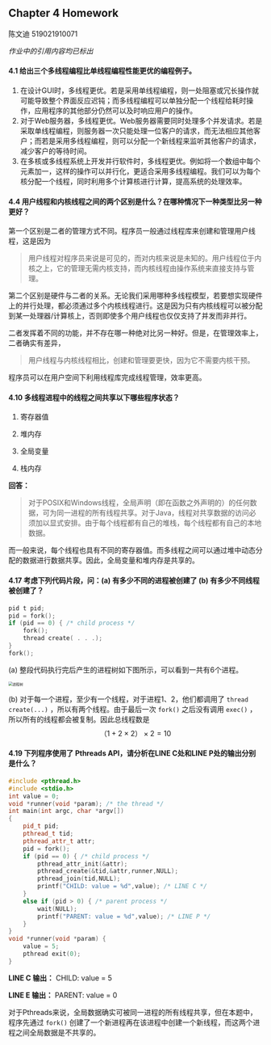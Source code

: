 ## Chapter 4 Homework
陈文迪 519021910071

*作业中的引用内容均已标出*

#### 4.1 给出三个多线程编程比单线程编程性能更优的编程例子。

1. 在设计GUI时，多线程更优。若是采用单线程编程，则一处阻塞或冗长操作就可能导致整个界面反应迟钝；而多线程编程可以单独分配一个线程给耗时操作，应用程序的其他部分仍然可以及时响应用户的操作。
2. 对于Web服务器，多线程更优。Web服务器需要同时处理多个并发请求。若是采取单线程编程，则服务器一次只能处理一位客户的请求，而无法相应其他客户；而若是采用多线程编程，则可以分配一个新线程来监听其他客户的请求，减少客户的等待时间。
3. 在多核或多线程系统上开发并行软件时，多线程更优。例如将一个数组中每个元素加一，这样的操作可以并行化，更适合采用多线程编程。我们可以为每个核分配一个线程，同时利用多个计算核进行计算，提高系统的处理效率。

#### 4.4 用户线程和内核线程之间的两个区别是什么？在哪种情况下一种类型比另一种更好？

第一个区别是二者的管理方式不同。程序员一般通过线程库来创建和管理用户线程，这是因为

> 用户线程对程序员来说是可见的，而对内核来说是未知的。用户线程位于内核之上，它的管理无需内核支持，而内核线程由操作系统来直接支持与管理。

第二个区别是硬件与二者的关系。无论我们采用哪种多线程模型，若要想实现硬件上的并行处理，都必须通过多个内核线程进行。这是因为只有内核线程可以被分配到某一处理器/计算核上，否则即使多个用户线程也仅仅支持了并发而非并行。

二者发挥着不同的功能，并不存在哪一种绝对比另一种好。但是，在管理效率上，二者确实有差异，

> 用户线程与内核线程相比，创建和管理要更快，因为它不需要内核干预。

程序员可以在用户空间下利用线程库完成线程管理，效率更高。

#### 4.10 多线程进程中的线程之间共享以下哪些程序状态？

1. 寄存器值

2. 堆内存

3. 全局变量

4. 栈内存

**回答：**
> 对于POSIX和Windows线程，全局声明（即在函数之外声明的）的任何数据，可为同一进程的所有线程共享。对于Java，线程对共享数据的访问必须加以显式安排。由于每个线程都有自己的堆栈，每个线程都有自己的本地数据。

而一般来说，每个线程也具有不同的寄存器值。而多线程之间可以通过堆中动态分配的数据进行数据共享。因此，全局变量和堆内存是共享的。

#### 4.17 考虑下列代码片段，问：(a) 有多少不同的进程被创建了 (b) 有多少不同线程被创建了？

```c++
pid t pid;
pid = fork();
if (pid == 0) { /* child process */
	fork();
	thread create( . . .);
}
fork();
```

(a) 整段代码执行完后产生的进程树如下图所示，可以看到一共有6个进程。

<img src="D:\我的文件\大学课程\Operating System\Homework 4\Process Tree.png" alt="进程树" style="zoom:50%;" />

(b) 对于每一个进程，至少有一个线程，对于进程1、2，他们都调用了 ``thread create(...)`` ，所以有两个线程。由于最后一次 ``fork()`` 之后没有调用 ``exec()`` ，所以所有的线程都会被复制。因此总线程数是
$$
（1 + 2\times2）\times2 = 10
$$

#### 4.19 下列程序使用了 Pthreads API，请分析在LINE C处和LINE P处的输出分别是什么？

```c++
#include <pthread.h>
#include <stdio.h>
int value = 0;
void *runner(void *param); /* the thread */
int main(int argc, char *argv[])
{
	pid_t pid;
	pthread_t tid;
	pthread_attr_t attr;
	pid = fork();
	if (pid == 0) { /* child process */
		pthread_attr_init(&attr);
		pthread_create(&tid,&attr,runner,NULL);
		pthread_join(tid,NULL);
		printf("CHILD: value = %d",value); /* LINE C */
	}
	else if (pid > 0) { /* parent process */
		wait(NULL);
		printf("PARENT: value = %d",value); /* LINE P */
	}
}
void *runner(void *param) {
	value = 5;
	pthread exit(0);
}
```

**LINE C 输出：** CHILD: value = 5

**LINE E 输出：** PARENT: value = 0

对于Pthreads来说，全局数据确实可被同一进程的所有线程共享，但在本题中，程序先通过 ``fork()`` 创建了一个新进程再在该进程中创建一个新线程，而这两个进程之间全局数据是不共享的。
